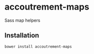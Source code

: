 accoutrement-maps
=================

Sass map helpers

## Installation

``bower install accoutrement-maps``
